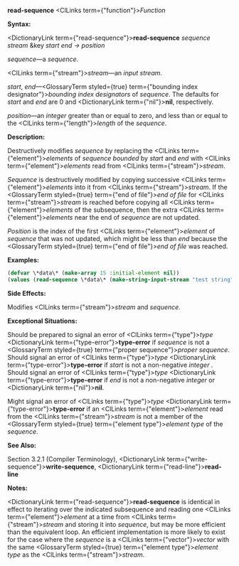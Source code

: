 **read-sequence** <ClLinks  term={"function"}><i>Function</i></ClLinks> 



**Syntax:** 



<DictionaryLink  term={"read-sequence"}><b>read-sequence</b></DictionaryLink> *sequence stream* &amp;key *start end → position* 



*sequence*—a *sequence*. 



<ClLinks  term={"stream"}><i>stream</i></ClLinks>—an *input stream*. 



*start*, *end*—<GlossaryTerm styled={true} term={"bounding index designator"}><i>bounding index designators</i></GlossaryTerm> of *sequence*. The defaults for *start* and *end* are 0 and <DictionaryLink  term={"nil"}><b>nil</b></DictionaryLink>, respectively. 



*position*—an *integer* greater than or equal to zero, and less than or equal to the <ClLinks  term={"length"}><i>length</i></ClLinks> of the *sequence*. 



**Description:** 



Destructively modifies *sequence* by replacing the <ClLinks  term={"element"}><i>elements</i></ClLinks> of *sequence bounded* by *start* and *end* with <ClLinks  term={"element"}><i>elements</i></ClLinks> read from <ClLinks  term={"stream"}><i>stream</i></ClLinks>. 



*Sequence* is destructively modified by copying successive <ClLinks  term={"element"}><i>elements</i></ClLinks> into it from <ClLinks  term={"stream"}><i>stream</i></ClLinks>. If the <GlossaryTerm styled={true} term={"end of file"}><i>end of file</i></GlossaryTerm> for <ClLinks  term={"stream"}><i>stream</i></ClLinks> is reached before copying all <ClLinks  term={"element"}><i>elements</i></ClLinks> of the subsequence, then the extra <ClLinks  term={"element"}><i>elements</i></ClLinks> near the end of *sequence* are not updated. 







 



 



*Position* is the index of the first <ClLinks  term={"element"}><i>element</i></ClLinks> of *sequence* that was not updated, which might be less than *end* because the <GlossaryTerm styled={true} term={"end of file"}><i>end of file</i></GlossaryTerm> was reached. 



**Examples:**
```lisp
(defvar \*data\* (make-array 15 :initial-element nil)) 
(values (read-sequence \*data\* (make-string-input-stream "test string")) \*data\*) → 11, #(#\t #\e #\s #\t #\Space #\s #\t #\r #\i #\n #\g NIL NIL NIL NIL) 
```
**Side Effects:** 



Modifies <ClLinks  term={"stream"}><i>stream</i></ClLinks> and *sequence*. 



**Exceptional Situations:** 



Should be prepared to signal an error of <ClLinks  term={"type"}><i>type</i></ClLinks> <DictionaryLink  term={"type-error"}><b>type-error</b></DictionaryLink> if *sequence* is not a <GlossaryTerm styled={true} term={"proper sequence"}><i>proper sequence</i></GlossaryTerm>. Should signal an error of <ClLinks  term={"type"}><i>type</i></ClLinks> <DictionaryLink  term={"type-error"}><b>type-error</b></DictionaryLink> if *start* is not a non-negative *integer* . Should signal an error of <ClLinks  term={"type"}><i>type</i></ClLinks> <DictionaryLink  term={"type-error"}><b>type-error</b></DictionaryLink> if *end* is not a non-negative *integer* or <DictionaryLink  term={"nil"}><b>nil</b></DictionaryLink>. 



Might signal an error of <ClLinks  term={"type"}><i>type</i></ClLinks> <DictionaryLink  term={"type-error"}><b>type-error</b></DictionaryLink> if an <ClLinks  term={"element"}><i>element</i></ClLinks> read from the <ClLinks  term={"stream"}><i>stream</i></ClLinks> is not a member of the <GlossaryTerm styled={true} term={"element type"}><i>element type</i></GlossaryTerm> of the *sequence*. 



**See Also:** 



Section 3.2.1 (Compiler Terminology), <DictionaryLink  term={"write-sequence"}><b>write-sequence</b></DictionaryLink>, <DictionaryLink  term={"read-line"}><b>read-line</b></DictionaryLink> 



**Notes:** 



<DictionaryLink  term={"read-sequence"}><b>read-sequence</b></DictionaryLink> is identical in effect to iterating over the indicated subsequence and reading one <ClLinks  term={"element"}><i>element</i></ClLinks> at a time from <ClLinks  term={"stream"}><i>stream</i></ClLinks> and storing it into *sequence*, but may be more efficient than the equivalent loop. An efficient implementation is more likely to exist for the case where the *sequence* is a <ClLinks  term={"vector"}><i>vector</i></ClLinks> with the same <GlossaryTerm styled={true} term={"element type"}><i>element type</i></GlossaryTerm> as the <ClLinks  term={"stream"}><i>stream</i></ClLinks>. 




